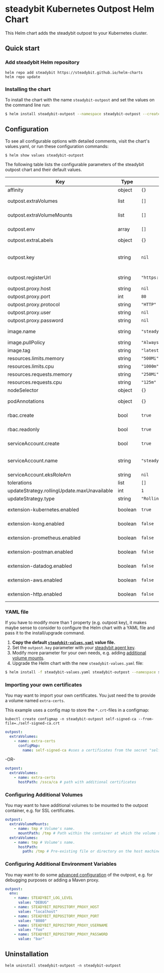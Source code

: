# steadybit Kubernetes Outpost Helm Chart

This Helm chart adds the steadybit outpost to your Kubernetes cluster.

## Quick start

### Add steadybit Helm repository

```
helm repo add steadybit https://steadybit.github.io/helm-charts
helm repo update
```

### Installing the chart

To install the chart with the name `steadybit-outpost` and set the values on the command line run:

```bash
$ helm install steadybit-outpost --namespace steadybit-outpost --create-namesapce --set outpost.key=STEADYBIT_AGENT_KEY --set kubernetes-extension.kubernetes.clusterNname=CLUSTER_NAME steadybit/steadybit-outpost
```

## Configuration

To see all configurable options with detailed comments, visit the chart's values.yaml, or run these configuration commands:

```
$ helm show values steadybit-outpost
```

The following table lists the configurable parameters of the steadybit outpost chart and their default values.

| Key                                         | Type    | Default                            | Description                                                                                                                                                    |
|---------------------------------------------|---------|------------------------------------|----------------------------------------------------------------------------------------------------------------------------------------------------------------|
| affinity                                    | object  | `{}`                               | Affinities to influence outpost pod assignment.                                                                                                                |
| outpost.extraVolumes                        | list    | `[]`                               | Additional volumes to which the outpost container will be mounted.                                                                                             |
| outpost.extraVolumeMounts                   | list    | `[]`                               | Additional volumeMounts to which the outpost container will be mounted.                                                                                        |
| outpost.env                                 | array   | `[]`                               | Additional environment variables for the steadybit outpost                                                                                                     |
| outpost.extraLabels                         | object  | `{}`                               | Additional labels                                                                                                                                              |
| outpost.key                                 | string  | `nil`                              | The secret token which your outpost uses to authenticate to steadybit's servers. Get it from  Get it from https://platform.steadybit.io/settings/agents/setup. |
| outpost.registerUrl                         | string  | `"https://platform.steadybit.com"` | The URL of the steadybit server the outpost will connect to.                                                                                                   |
| outpost.proxy.host                          | string  | `nil`                              | Hostname or address of your proxy                                                                                                                              |
| outpost.proxy.port                          | int     | `80`                               | Port of your proxy                                                                                                                                             |
| outpost.proxy.protocol                      | string  | `"HTTP"`                           | proxy protocol                                                                                                                                                 |
| outpost.proxy.user                          | string  | `nil`                              | username of the proxy auth (if needed)                                                                                                                         |
| outpost.proxy.password                      | string  | `nil`                              | password of the proxy auth (if needed)                                                                                                                         |
| image.name                                  | string  | `"steadybit/outpost"`              | The container image  to use of the steadybit outpost.                                                                                                          |
| image.pullPolicy                            | string  | `"Always"`                         | Specifies when to pull the image container.                                                                                                                    |
| image.tag                                   | string  | `"latest"`                         | tag name of the outpost container image to use.                                                                                                                |
| resources.limits.memory                     | string  | `"500Mi"`                          | memory resource limit for the outpost container                                                                                                                |
| resources.limits.cpu                        | string  | `"1000m"`                          | cpu resource limit for the outpost container                                                                                                                   |
| resources.requests.memory                   | string  | `"250Mi"`                          | memory resource limit for the outpost container                                                                                                                |
| resources.requests.cpu                      | string  | `"125m"`                           | cpu resource limit for the outpost container                                                                                                                   |
| nodeSelector                                | object  | `{}`                               | Node labels for pod assignment                                                                                                                                 |
| podAnnotations                              | object  | `{}`                               | Additional annotations to be added to the outpost pods.                                                                                                        |
| rbac.create                                 | bool    | `true`                             | Specifies whether RBAC resources should be created.                                                                                                            |
| rbac.readonly                               | bool    | `true`                             | Specifies if Kubernetes API access should only be read only.                                                                                                   |
| serviceAccount.create                       | bool    | `true`                             | Specifies whether a ServiceAccount should be created.                                                                                                          |
| serviceAccount.name                         | string  | `"steadybit-outpost"`              | The name of the ServiceAccount to use. If not set and `create` is true, a name is generated using the fullname template.                                       |
| serviceAccount.eksRoleArn                   | string  | `nil`                              | The arn of the IAM role - [see aws docs](https://docs.aws.amazon.com/eks/latest/userguide/specify-service-account-role.html)                                   |
| tolerations                                 | list    | `[]`                               | Tolerations to influence outpost pod assignment.                                                                                                               |
| updateStrategy.rollingUpdate.maxUnavailable | int     | `1`                                |                                                                                                                                                                |
| updateStrategy.type                         | string  | `"RollingUpdate"`                  | Which type of `updateStrategy` should be used.                                                                                                                 |
| extension-kubernetes.enabled                | boolean | `true`                             | Enables the kubernetes extension. Further config may be required.                                                                                              |
| extension-kong.enabled                      | boolean | `false`                            | Enables the kong extension. Further config may be required.                                                                                                    |
| extension-prometheus.enabled                | boolean | `false`                            | Enables the prometheus extension. Further config may be required.                                                                                              |
| extension-postman.enabled                   | boolean | `false`                            | Enables the postman extension. Further config may be required.                                                                                                 |
| extension-datadog.enabled                   | boolean | `false`                            | Enables the datadog extension. Further config may be required.                                                                                                 |
| extension-aws.enabled                       | boolean | `false`                            | Enables the AWS extension. Further config may be required.                                                                                                     |
| extension-http.enabled                      | boolean | `false`                            | Enables the HTTP extension. Further config may be required.                                                                                                    |

### YAML file

If you have to modify more than 1 property (e.g. outpost key), it makes maybe sense to consider to configure the Helm chart with a YAML file and pass it to the
install/upgrade command.

1. **Copy the default [`steadybit-values.yaml`](values.yaml) value file.**
2. Set the `outpost.key` parameter with your [steadybit agent key](https://platform.steadybit.io/settings/agents/setup).
3. Modify more parameter for your own needs, e.g. adding [additional volume mounts](#configuring-additional-volumes).
4. Upgrade the Helm chart with the new `steadybit-values.yaml` file:

```bash
$ helm install -f steadybit-values.yaml steadybit-outpost --namespace steadybit-outpost steadybit/steadybit-outpost
```

### Importing your own certificates

You may want to import your own certificates. You just need the to provide a volume named `extra-certs`.

This example uses a config map to store the `*.crt`-files in a configmap:

```
kubectl create configmap -n steadybit-outpost self-signed-ca --from-file=./self-signed-ca.crt
```

```yaml
outpost:
  extraVolumes:
    - name: extra-certs
      configMap:
        name: self-signed-ca #uses a certificates from the secret "self-signed-ca"
```

-OR-

```yaml
outpost:
  extraVolumes:
    - name: extra-certs
      hostPath: /ssca/ca # path with additional certificates
```

### Configuring Additional Volumes

You may want to have additional volumes to be mounted to the outpost container, e.g. for SSL certificates.

```yaml
outpost:
  extraVolumeMounts:
    - name: tmp # Volume's name.
      mountPath: /tmp # Path within the container at which the volume should be mounted.
  extraVolumes:
    - name: tmp # Volume's name.
      hostPath:
        path: /tmp # Pre-existing file or directory on the host machine
```

### Configuring Additional Environment Variables

You may want to do some [advanced configuration](https://docs.steadybit.io/installation-agent/4-advanced-configuration) of the outpost, e.g. for debugging
purposes or adding a Maven proxy.

```yaml
outpost:
  env:
    - name: STEADYBIT_LOG_LEVEL
      value: "DEBUG"
    - name: STEADYBIT_REPOSITORY_PROXY_HOST
      value: "localhost"
    - name: STEADYBIT_REPOSITORY_PROXY_PORT
      value: "8080"
    - name: STEADYBIT_REPOSITORY_PROXY_USERNAME
      value: "foo"
    - name: STEADYBIT_REPOSITORY_PROXY_PASSWORD
      value: "bar"
```

## Uninstallation

```
helm uninstall steadybit-outpost -n steadybit-outpost
```

